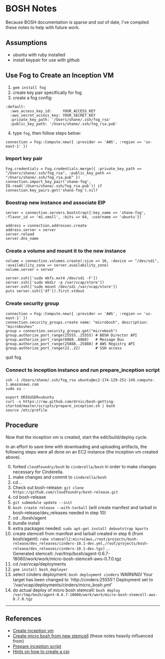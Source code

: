 # BOSH Notes

Because BOSH documentation is sparse and out of date, I've compiled these notes to help with future work.

## Assumptions
- ubuntu with ruby installed
- install keypair for use with github

## Use Fog to Create an Inception VM

1. `gem install fog`
2. create key pair specifically for fog
3. create a fog config:

```
:default:
  :aws_access_key_id:     YOUR_ACCESS_KEY
  :aws_secret_access_key: YOUR_SECRET_KEY
  :private_key_path: '/Users/shane/.ssh/fog_rsa'
  :public_key_path: '/Users/shane/.ssh/fog_rsa.pub'
```
4. type `fog`, then follow steps below:

```
connection = Fog::Compute.new({ :provider => 'AWS', :region => 'us-east-1' })
```

### Import key pair
```
Fog.credentials = Fog.credentials.merge({ :private_key_path => "/Users/shane/.ssh/fog_rsa", :public_key_path => "/Users/shane/.ssh/fog_rsa.pub" })
connection.import_key_pair('shane-fog', IO.read('/Users/shane/.ssh/fog_rsa.pub')) if connection.key_pairs.get('shane-fog').nil?
```

### Boostrap new instance and associate EIP
```
server = connection.servers.bootstrap({:key_name => 'shane-fog', :flavor_id => 'm1.small', :bits => 64, :username => 'ubuntu'})

address = connection.addresses.create
address.server = server
server.reload
server.dns_name
```

### Create a volume and mount it to the new instance
```
volume = connection.volumes.create(:size => 16, :device => "/dev/sdi", :availability_zone => server.availability_zone)
volume.server = server

server.ssh(['sudo mkfs.ext4 /dev/sdi -F'])
server.ssh(['sudo mkdir -p /var/vcap/store'])
server.ssh(['sudo mount /dev/sdi /var/vcap/store'])
puts server.ssh(['df']).first.stdout
```

### Create security group
```
connection = Fog::Compute.new({ :provider => 'AWS', :region => 'us-east-1' })
connection.security_groups.create name: "microbosh", description: "microboshes"
group = connection.security_groups.get("microbosh")
group.authorize_port_range(25555..25555) # BOSH Director API
group.authorize_port_range(6868..6868)   # Message Bus
group.authorize_port_range(25888..25888) # AWS Registry API
group.authorize_port_range(22..22)       # SSH access
```

quit fog

### Connect to inception instance and run prepare_inception script
```
ssh -i /Users/shane/.ssh/fog_rsa ubuntu@ec2-174-129-251-149.compute-1.amazonaws.com
sudo su -

export ORIGUSER=ubuntu
curl -s https://raw.github.com/drnic/bosh-getting-started/master/scripts/prepare_inception.sh | bash
source /etc/profile
```

## Procedure

Now that the inception vm is created, start the edit/build/deploy cycle.

In an effort to save time with downloading and uploading artifacts, the following steps were all done on an EC2 instance (the inception vm created above).

0. forked `cloudfoundry/bosh` to `cinderella/bosh` in order to make changes necessary for Cinderella.
1. make changes and commit to `cinderella/bosh`
2. cd ..
3. Check out bosh-release: `git clone https://github.com/cloudfoundry/bosh-release.git`
4. cd bosh-release
5. `git submodule update --init`
6. `bosh create release --with-tarball` (will create manifest and tarball in bosh-release/dev_releases needed in step 10)
7. cd ../bosh/agent
8. bundle install
9. extra packages needed: `sudo apt-get install debootstrap kpartx`
10. create stemcell from manifest and tarball created in step 6 (from bosh/agent): `rake stemcell2:micro[aws,/root/projects/bosh-release/dev_releases/cinders-10.1-dev.yml,/root/projects/bosh-release/dev_releases/cinders-10.1-dev.tgz]`
...  
Generated stemcell: /var/tmp/bosh/agent-0.6.7-18060/work/work/micro-bosh-stemcell-aws-0.7.0.tgz
11. cd /var/vcap/deployments
12. `gem install bosh_deployer`
13. select cinders deployment: `bosh deployment cinders`
WARNING! Your target has been changed to `http://cinders:25555'!
Deployment set to '/var/vcap/deployments/cinders/micro_bosh.yml'
14. do actual deploy of micro bosh stemcell: `bosh deploy /var/tmp/bosh/agent-0.6.7-18060/work/work/micro-bosh-stemcell-aws-0.7.0.tgz` 

---

## References

- [Create inception vm](https://github.com/drnic/bosh-getting-started/blob/master/create-a-bosh/aws/create-an-aws-inception-vm.md)
- [Create micro bosh from new stemcell](https://github.com/drnic/bosh-getting-started/blob/master/create-a-bosh/creating-a-micro-bosh-from-stemcell.md) (these notes heavily influenced from)
- [Prepare inception script](https://raw.github.com/drnic/bosh-getting-started/master/scripts/prepare_inception.sh)
- [Hints on how to create a cpi](https://groups.google.com/a/cloudfoundry.org/forum/#!msg/bosh-dev/vqu_uqdb8Wo/021IPrRtizUJ)
